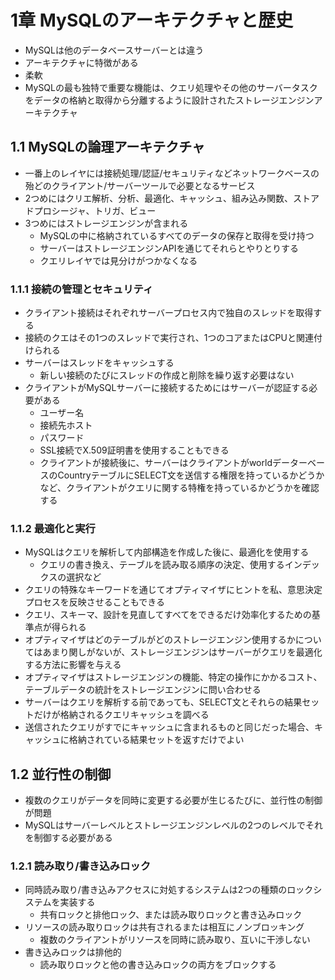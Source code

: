 # 1章 MySQLのアーキテクチャと歴史

- MySQLは他のデータベースサーバーとは違う
- アーキテクチャに特徴がある
- 柔軟
- MySQLの最も独特で重要な機能は、クエリ処理やその他のサーバータスクをデータの格納と取得から分離するように設計されたストレージエンジンアーキテクチャ

## 1.1 MySQLの論理アーキテクチャ

- 一番上のレイヤには接続処理/認証/セキュリティなどネットワークベースの殆どのクライアント/サーバーツールで必要となるサービス
- 2つめにはクリエ解析、分析、最適化、キャッシュ、組み込み関数、ストアドプロシージャ、トリガ、ビュー
- 3つめにはストレージエンジンが含まれる
    - MySQLの中に格納されているすべてのデータの保存と取得を受け持つ
    - サーバーはストレージエンジンAPIを通じてそれらとやりとりする
    - クエリレイヤでは見分けがつかなくなる

### 1.1.1 接続の管理とセキュリティ

- クライアント接続はそれぞれサーバープロセス内で独自のスレッドを取得する
- 接続のクエはその1つのスレッドで実行され、1つのコアまたはCPUと関連付けられる
- サーバーはスレッドをキャッシュする
    - 新しい接続のたびにスレッドの作成と削除を繰り返す必要はない
- クライアントがMySQLサーバーに接続するためにはサーバーが認証する必要がある
    - ユーザー名
    - 接続先ホスト
    - パスワード
    - SSL接続でX.509証明書を使用することもできる
    - クライアントが接続後に、サーバーはクライアントがworldデーターベースのCountryテーブルにSELECT文を送信する権限を持っているかどうかなど、クライアントがクエリに関する特権を持っているかどうかを確認する

### 1.1.2 最適化と実行

- MySQLはクエリを解析して内部構造を作成した後に、最適化を使用する
    - クエリの書き換え、テーブルを読み取る順序の決定、使用するインデックスの選択など
- クエリの特殊なキーワードを通じてオプティマイザにヒントを私、意思決定プロセスを反映させることもできる
- クエリ、スキーマ、設計を見直してすべてをできるだけ効率化するための基準点が得られる
- オプティマイザはどのテーブルがどのストレージエンジン使用するかについてはあまり関しがないが、ストレージエンジンはサーバーがクエリを最適化する方法に影響を与える
- オプティマイザはストレージエンジンの機能、特定の操作にかかるコスト、テーブルデータの統計をストレージエンジンに問い合わせる
- サーバーはクエリを解析する前であっても、SELECT文とそれらの結果セットだけが格納されるクエリキャッシュを調べる
- 送信されたクエリがすでにキャッシュに含まれるものと同じだった場合、キャッシュに格納されている結果セットを返すだけでよい

## 1.2 並行性の制御

- 複数のクエリがデータを同時に変更する必要が生じるたびに、並行性の制御が問題
- MySQLはサーバーレベルとストレージエンジンレベルの2つのレベルでそれを制御する必要がある

### 1.2.1 読み取り/書き込みロック

- 同時読み取り/書き込みアクセスに対処するシステムは2つの種類のロックシステムを実装する
    - 共有ロックと排他ロック、または読み取りロックと書き込みロック
- リソースの読み取りロックは共有されるまたは相互にノンブロッキング
    - 複数のクライアントがリソースを同時に読み取り、互いに干渉しない
- 書き込みロックは排他的
    - 読み取りロックと他の書き込みロックの両方をブロックする
